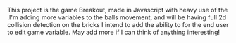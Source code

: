 This project is the game Breakout, made in Javascript with heavy use of the <canvas>.I'm adding more variables to the balls movement, and will be having full 2d collision detection on the bricks
I intend to add the ability to for the end user to edit game variable. May add more if I can think of anything interesting!


